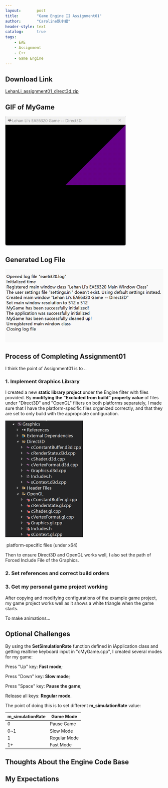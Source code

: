 ```yaml
---
layout:       post
title:        "Game Engine II Assignment01"
author:       "Caroline飘小蝎"
header-style: text
catalog:      true
tags:
    - EAE
    - Assignment
    - C++
    - Game Engine
---
```


## Download Link

 [LehanLi_assignment01_direct3d.zip](\assets\eae\assignment1\LehanLi_assignment01_direct3d.zip) 

## GIF of MyGame

<img src="\assets\eae\assignment1\Gif for assignment01.gif" style="zoom:50%;" />

## Generated Log File

<img src="\assets\eae\assignment1\2.png" alt="2" style="zoom:70%;" />

## Process of Completing Assignment01

I think the point of Assignment01 is to ..

### 1. Implement Graphics Library

I created a new **static library project** under the Engine filter with files provided. By **modifying the "Excluded from build" property value** of files under "Direct3D" and "OpenGL" filters on both platforms separately, I made sure that I have the platform-specific files organized correctly, and that they are set to only build with the appropriate configuration.

<img src="\assets\eae\assignment1\1.png" alt="1" style="zoom:50%;" />

​								platform-specific files (under x64)

Then to ensure Direct3D and OpenGL works well, I also set the path of Forced Include File of the Graphics.

### 2. Set references and correct build orders



### 3. Get my personal game project working

After copying and modifying configurations of the example game project, my game project works well as it shows a white triangle when the game starts. 

To make animations...



## Optional Challenges

By using the **SetSimulationRate** function defined in iApplication class and getting realtime keyboard input in "cMyGame.cpp", I created several modes for my game:

Press "Up" key: **Fast mode**;

Press "Down" key: **Slow mode**;

Press "Space" key: **Pause the game**;

Release all keys: **Regular mode**.

The point of doing this is to set different **m_simulationRate** value:

| m_simulationRate | Game Mode    |
| ---------------- | ------------ |
| 0                | Pause Game   |
| 0~1              | Slow Mode    |
| 1                | Regular Mode |
| 1+               | Fast Mode    |

## Thoughts About the Engine Code Base



## My Expectations